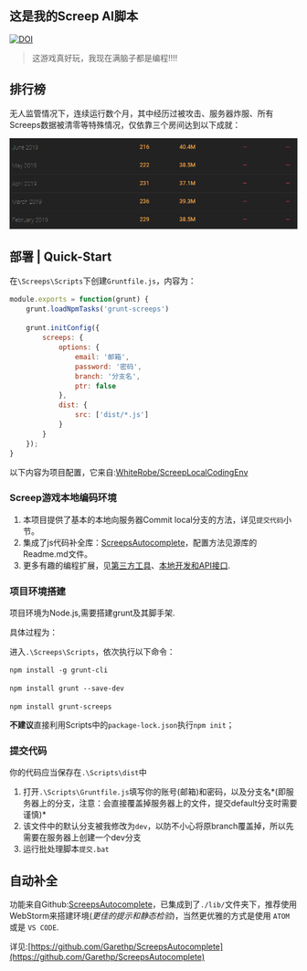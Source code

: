 ## 这是我的Screep AI脚本

<a href="https://zenodo.org/badge/latestdoi/214948476"><img src="https://zenodo.org/badge/214948476.svg" alt="DOI"></a>

> 这游戏真好玩，我现在满脑子都是编程!!!!

## 排行榜

无人监管情况下，连续运行数个月，其中经历过被攻击、服务器炸服、所有Screeps数据被清零等特殊情况，仅依靠三个房间达到以下成就：

<p align="center">
    <img src="docs/pic/leadboard.png" alt="leadborad"/>
</p>

## 部署 | Quick-Start

在`\Screeps\Scripts`下创建`Gruntfile.js`，内容为：

```javascript
module.exports = function(grunt) {
    grunt.loadNpmTasks('grunt-screeps')

    grunt.initConfig({
        screeps: {
            options: {
                email: '邮箱',
                password: '密码',
                branch: '分支名',
                ptr: false
            },
            dist: {
                src: ['dist/*.js']
            }
        }
    });
}
```

以下内容为项目配置，它来自:[WhiteRobe/ScreepLocalCodingEnv](https://github.com/WhiteRobe/ScreepLocalCodingEnv)

### Screep游戏本地编码环境

1. 本项目提供了基本的本地向服务器Commit local分支的方法，详见`提交代码`小节。
1. 集成了js代码补全库：[ScreepsAutocomplete](https://github.com/Garethp/ScreepsAutocomplete)，配置方法见源库的Readme.md文件。
1. 更多有趣的编程扩展，见[第三方工具](https://docs.screeps.com/third-party.html)、[本地开发和API接口](https://docs.screeps.com/commit.html).

### 项目环境搭建
项目环境为Node.js,需要搭建grunt及其脚手架.

具体过程为：

进入`.\Screeps\Scripts`，依次执行以下命令：

```shell
npm install -g grunt-cli

npm install grunt --save-dev

npm install grunt-screeps
```

**不建议**直接利用Scripts中的`package-lock.json`执行`npm init`；

### 提交代码
你的代码应当保存在`.\Scripts\dist`中
1. 打开`.\Scripts\Gruntfile.js`填写你的账号(邮箱)和密码，以及分支名*(即服务器上的分支，注意：会直接覆盖掉服务器上的文件，提交default分支时需要谨慎)*
1. 该文件中的默认分支被我修改为`dev`，以防不小心将原branch覆盖掉，所以先需要在服务器上创建一个dev分支
1. 运行批处理脚本`提交.bat`


## 自动补全
功能来自Github:[ScreepsAutocomplete](https://github.com/Garethp/ScreepsAutocomplete)，已集成到了`./lib/`文件夹下，推荐使用WebStorm来搭建环境(*更佳的提示和静态检验*)，当然更优雅的方式是使用 `ATOM` 或是 `VS CODE`.

详见:[https://github.com/Garethp/ScreepsAutocomplete](https://github.com/Garethp/ScreepsAutocomplete)


